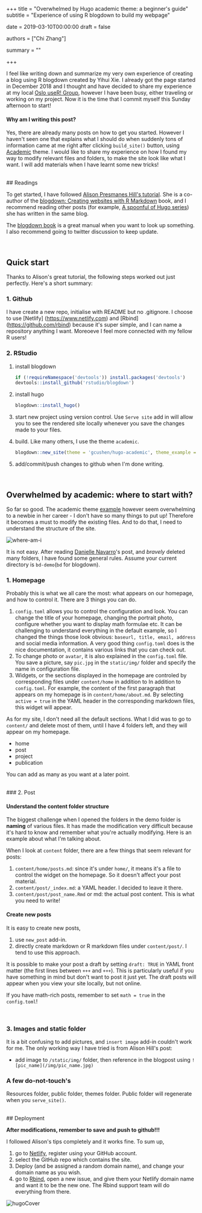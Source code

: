 +++
title = "Overwhelmed by Hugo academic theme: a beginner's guide"
subtitle = "Experience of using R blogdown to build my webpage"

date = 2019-03-10T00:00:00
draft = false

authors = ["Chi Zhang"]

summary = ""

+++


I feel like writing down and summarize my very own experience of creating a blog using R blogdown created by Yihui Xie. I already got the page started in December 2018 and I thought and have decided to share my experience at my local [Oslo useR! Group](https://www.meetup.com/Oslo-useR-Group/), however I have been busy, either traveling or working on my project. Now it is the time that I commit myself this Sunday afternoon to start! 

#### Why am I writing this post? 

Yes, there are already many posts on how to get you started. However I haven't seen one that explains what I should do when suddenly tons of information came at me right after clicking `build_site()` button, using [Academic](https://sourcethemes.com/academic/) theme. I would like to share my experience on how I found my way to modify relevant files and folders, to make the site look like what I want. I will add materials when I have learnt some new tricks! 


<br/>
## Readings

To get started, I have followed [Alison Presmanes Hill's tutorial](https://alison.rbind.io/post/up-and-running-with-blogdown/#in-github). She is a co-author of the [blogdown: Creating websites with R Markdown](https://bookdown.org/yihui/blogdown/) book, and I recommend reading other posts (for example, [A spoonful of Hugo series](https://alison.rbind.io/post/2019-02-19-hugo-archetypes/)) she has written in the same blog. 

The [blogdown book](https://bookdown.org/yihui/blogdown/) is a great manual when you want to look up something. I also recommend going to twitter discussion to keep update. 








<br/>


## Quick start

Thanks to Alison's great tutorial, the following steps worked out just perfectly. Here's a short summary: 

### 1. Github

I have create a new repo, initialise with README but no .gitignore. I choose to use [Netlify] (https://www.netlify.com) and [Rbind] (https://github.com/rbind) because it's super simple, and I can name a repository anything I want. Moreoeve I feel more connected with my fellow R users!  

### 2. RStudio 

1. install blogdown 

   ```R
   if (!requireNamespace('devtools')) install.packages('devtools')
   devtools::install_github('rstudio/blogdown')
   ```

2. install hugo 

   ```R
   blogdown::install_hugo()
   ```

3. start new project using version control. Use `Serve site` add in will allow you to see the rendered site locally whenever you save the changes made to your files. 

4. build. Like many others, I use the theme `academic`. 

   ```R
   blogdown::new_site(theme = 'gcushen/hugo-academic', theme_example = T)
   ```

5. add/commit/push changes to github when I'm done writing.





<br/>


## Overwhelmed by academic: where to start with?   

So far so good. The academic theme [example](https://academic-demo.netlify.com) however seem overwhelming to a newbie in her career - I don't have so many things to put up! Therefore it becomes a must to modify the existing files. And to do that, I need to understand the structure of the site. 

![where-am-i](/img/where-am-i.gif)

It is not easy. After reading [Danielle Navarro](https://djnavarro.net/post/2018-04-27-starting-blogdown/)'s post, and *bravely* deleted many folders, I have found some general rules. Assume your current directory is `bd-demo`(`bd` for blogdown). 



### 1. Homepage

Probably this is what we all care the most: what appears on our homepage, and how to control it. There are 3 things you can do. 

1.  `config.toml` allows you to control the configuration and look. You can change the title of your homepage,  changing the portrait photo, configure whether you want to display math formulae etc. It can be challenging to understand everything in the default example, so I changed the things those look obvious: `baseurl, title, email, address` and social media information. A very good thing `config.toml` does is the nice documentation, it contains various links that you can check out. 
2. To change photo or `avatar`, it is also explained in the `config.toml` file. You save a picture, say `pic.jpg` in the  `static/img/` folder and specify the name in configuration file. 
3. Widgets, or the sections displayed in the homepage are controled by corresponding files under `content/home` in addition to  In addition to `config.toml`. For example, the content of the first paragraph that appears on my homepage is in `content/home/about.md`. By selecting `active = true` in the YAML header in the corresponding markdown files, this widget will appear.

As for my site, I don't need all the default sections. What I did was to go to `content/` and delete most of them, until I have 4 folders left, and they will appear on my homepage. 

- home
- post
- project
- publication

You can add as many as you want at a later point. 



<br/> 
### 2. Post

#### Understand the content folder structure

The biggest challenge when I opened the folders in the demo folder is **naming** of various files. It has made the modification very difficult because it's hard to know and remember what you're actually modifying. Here is an example about what I'm talking about. 

When I look at `content` folder, there are a few things that seem relevant for posts: 

1. `content/home/posts.md`: since it's under `home/`, it means it's a file to control the widget on the homepage. So it doesn't affect your post material.  
2. `content/post/_index.md`: a YAML header. I decided to leave it there.
3. `content/post/post_name.Rmd` or md: the actual post content. This is what you need to write! 



#### Create new posts

It is easy to create new posts, 

1. use `new_post` add-in. 
2. directly create markdown or R markdown files under `content/post/`. I tend to use this approach. 

It is possible to make your post a draft by setting `draft: TRUE` in YAML front matter (the first lines between `+++` and `+++`). This is particularly useful if you have something in mind but don't want to post it just yet. The draft posts will appear when you view your site locally, but not online. 

If you have math-rich posts, remember to set `math = true` in the `config.toml`! 


<br/> 

### 3. Images and static folder

It is a bit confusing to add pictures, and `insert image` add-in couldn't work for me. The only working way I have tried is from Alison Hill's post: 

- add image to `/static/img/` folder, then reference in the blogpost using `![pic_name](/img/pic_name.jpg)`

  



### A few do-not-touch's

Resources folder, public folder, themes folder. Public folder will regenerate when you `serve_site()`. 



<br/> 
## Deployment 

**After modifications, remember to save and push to github!!!** 

I followed Alison's tips completely and it works fine. To sum up, 

1. go to [Netlify](https://www.netlify.com), register using your GitHub account.
2. select the GitHub repo which contains the site.
3. Deploy (and be assigned a random domain name), and change your domain name as you wish. 
4. go to [Rbind](https://github.com/rbind), open a new issue, and give them your Netlify domain name and want it to be the new one. The Rbind support team will do everything from there. 



![hugoCover](/img/hugoCover.jpg)










